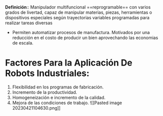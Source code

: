 **Definición**:: Manipulador multifuncional ==reprogramable== con varios grados de livertad, capaz de manipular materias, piezas, herramientas o dispositivos especiales según trayectorias variables programadas para realizar tareas diversas
<!--SR:!2023-05-10,3,250-->

- Permiten automatizar procesos de manufactura. Motivados por una reducción en el costo de producir un bien aprovechando las economias de escala.

# Factores Para la Aplicación De Robots Industriales:
1. Flexibilidad en los programas de fabricación.
2. Incremento de la productividad.
3. Homogeneización e incremento de la calidad.
4. Mejora de las condiciones de trabajo.
![[Pasted image 20230421104630.png]]